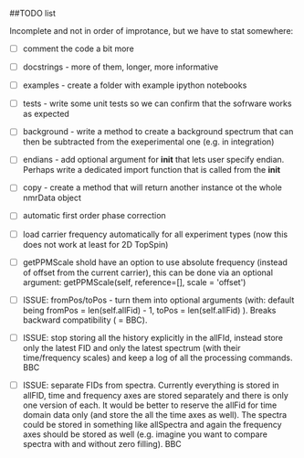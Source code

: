 ##TODO list

Incomplete and not in order of improtance, but we have to stat somewhere:

 - [ ] comment the code a bit more

 - [ ] docstrings - more of them, longer, more informative

 - [ ] examples - create a folder with example ipython notebooks

 - [ ] tests - write some unit tests so we can confirm that the sofrware works as expected 

 - [ ] background - write a method to create a background spectrum that can then be subtracted from the exeperimental one (e.g. in integration)

 - [ ] endians - add optional argument for __init__ that lets user specify endian. Perhaps write a dedicated import function that is called from the __init__

 - [ ] copy - create a method that will return another instance ot the whole nmrData object 

 - [ ] automatic first order phase correction 

 - [ ] load carrier frequency automatically for all experiment types 
(now this does not work at least for 2D TopSpin) 

 - [ ] getPPMScale shold have an option to use absolute frequency (instead of 
offset from the current carrier), this can be done via an optional argument:
getPPMScale(self, reference=[], scale = 'offset') 

 - [ ] ISSUE: fromPos/toPos - turn them into optional arguments (with: default being fromPos = len(self.allFid) - 1, toPos = len(self.allFid) ). Breaks backward compatibility ( = BBC).

 - [ ] ISSUE: stop storing all the history explicitly in the allFId, instead store only the latest FID and only the latest spectrum (with their time/frequency scales) and keep a log of all the processing commands. BBC

 - [ ] ISSUE: separate FIDs from spectra. Currently everything is stored in allFID, time and frequency axes are stored separately and there is only one version of each. It would be better to reserve the allFid for time domain data only (and store the all the time axes as well). The spectra could be stored in something like allSpectra and again the frequency axes should be stored as well (e.g. imagine you want to compare spectra with and without zero filling).  BBC 


